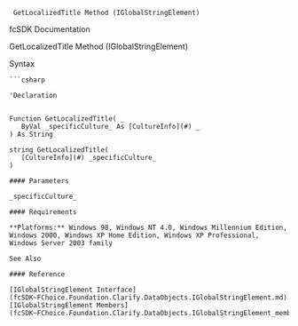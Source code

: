 ﻿     GetLocalizedTitle Method (IGlobalStringElement)                                                   

fcSDK Documentation

GetLocalizedTitle Method (IGlobalStringElement)

Syntax

```vbnet
```csharp

'Declaration
 

Function GetLocalizedTitle( _
   ByVal _specificCulture_ As [CultureInfo](#) _
) As String

string GetLocalizedTitle( 
   [CultureInfo](#) _specificCulture_
)

#### Parameters

_specificCulture_

#### Requirements

**Platforms:** Windows 98, Windows NT 4.0, Windows Millennium Edition, Windows 2000, Windows XP Home Edition, Windows XP Professional, Windows Server 2003 family

See Also

#### Reference

[IGlobalStringElement Interface](fcSDK~FChoice.Foundation.Clarify.DataObjects.IGlobalStringElement.md)  
[IGlobalStringElement Members](fcSDK~FChoice.Foundation.Clarify.DataObjects.IGlobalStringElement_members.md)